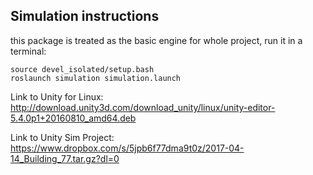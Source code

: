 ## Simulation instructions
this package is treated as the basic engine for whole project, run it in a terminal:

```
source devel_isolated/setup.bash
roslaunch simulation simulation.launch
```


Link to Unity for Linux:
http://download.unity3d.com/download_unity/linux/unity-editor-5.4.0p1+20160810_amd64.deb

Link to Unity Sim Project:
https://www.dropbox.com/s/5jpb6f77dma9t0z/2017-04-14_Building_77.tar.gz?dl=0
